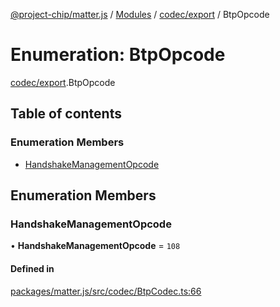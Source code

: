 [@project-chip/matter.js](../README.md) / [Modules](../modules.md) / [codec/export](../modules/codec_export.md) / BtpOpcode

# Enumeration: BtpOpcode

[codec/export](../modules/codec_export.md).BtpOpcode

## Table of contents

### Enumeration Members

- [HandshakeManagementOpcode](codec_export.BtpOpcode.md#handshakemanagementopcode)

## Enumeration Members

### HandshakeManagementOpcode

• **HandshakeManagementOpcode** = ``108``

#### Defined in

[packages/matter.js/src/codec/BtpCodec.ts:66](https://github.com/project-chip/matter.js/blob/e87b236f/packages/matter.js/src/codec/BtpCodec.ts#L66)

